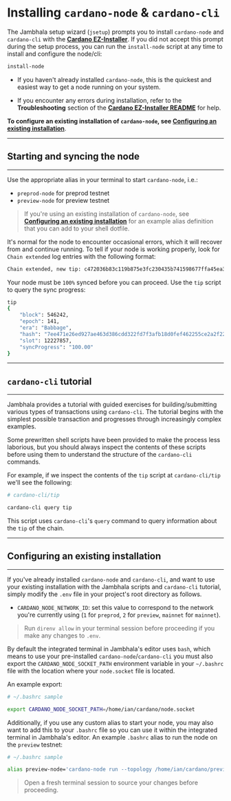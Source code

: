 # **Installing `cardano-node` & `cardano-cli`**

The Jambhala setup wizard (`jsetup`) prompts you to install `cardano-node` and `cardano-cli` with the **[Cardano EZ-Installer](https://github.com/iburzynski/cardano-ez-installer)**. If you did not accept this prompt during the setup process, you can run the `install-node` script at any time to install and configure the node/cli:

```sh
install-node
```

* If you haven't already installed `cardano-node`, this is the quickest and easiest way to get a node running on your system.

* If you encounter any errors during installation, refer to the **Troubleshooting** section of the **[Cardano EZ-Installer README](/cardano-ez-installer/README.md#troubleshooting)** for help.

**To configure an existing installation of `cardano-node`, see [Configuring an existing installation](#existing)**.

***
## **<a id="syncing"></a> Starting and syncing the node**
***
Use the appropriate alias in your terminal to start `cardano-node`, i.e.:
- `preprod-node` for preprod testnet
- `preview-node` for preview testnet

>If you're using an existing installation of `cardano-node`, see **[Configuring an existing installation](#existing)** for an example alias definition that you can add to your shell dotfile.

It's normal for the node to encounter occasional errors, which it will recover from and continue running. To tell if your node is working properly, look for `Chain extended` log entries with the following format:

```sh
Chain extended, new tip: c472036b83c119b875e3fc230435b741598677ffa45ea3ad8ad9cda3f70a872d at slot 12227931
```

Your node must be `100%` synced before you can proceed. Use the `tip` script to query the sync progress:

```sh
tip
{
    "block": 546242,
    "epoch": 141,
    "era": "Babbage",
    "hash": "7ee471e26ed927ae463d386cdd322fd7f3afb18d0fef462255ce2a2f221d7112",
    "slot": 12227857,
    "syncProgress": "100.00"
}
```
***
## **`cardano-cli` tutorial**
***
Jambhala provides a tutorial with guided exercises for building/submitting various types of transactions using `cardano-cli`. The tutorial begins with the simplest possible transaction and progresses through increasingly complex examples.

Some prewritten shell scripts have been provided to make the process less laborious, but you should always inspect the contents of these scripts before using them to understand the structure of the `cardano-cli` commands.

For example, if we inspect the contents of the `tip` script at `cardano-cli/tip` we'll see the following:

```sh
# cardano-cli/tip

cardano-cli query tip
```

This script uses `cardano-cli`'s `query` command to query information about the `tip` of the chain.

***
## **<a id="existing"></a> Configuring an existing installation**
***
If you've already installed `cardano-node` and `cardano-cli`, and want to use your existing installation with the Jambhala scripts and `cardano-cli` tutorial, simply modify the `.env` file in your project's root directory as follows.

* `CARDANO_NODE_NETWORK_ID`: set this value to correspond to the network you're currently using (`1` for `preprod`, `2` for `preview`, `mainnet` for `mainnet`).

>Run `direnv allow` in your terminal session before proceeding if you make any changes to `.env`.

By default the integrated terminal in Jambhala's editor uses `bash`, which means to use your pre-installed `cardano-node`/`cardano-cli` you must also export the `CARDANO_NODE_SOCKET_PATH` environment variable in your `~/.bashrc` file with the location where your `node.socket` file is located.

An example export:

```sh
# ~/.bashrc sample

export CARDANO_NODE_SOCKET_PATH=/home/ian/cardano/node.socket
```


Additionally, if you use any custom alias to start your node, you may also want to add this to your `.bashrc` file so you can use it within the integrated terminal in Jambhala's editor. An example `.bashrc` alias to run the node on the `preview` testnet:

```sh
# ~/.bashrc sample

alias preview-node='cardano-node run --topology /home/ian/cardano/preview/config/topology.json --database-path /home/ian/cardano/preview/db --socket-path $CARDANO_NODE_SOCKET_PATH --port 1337 --config /home/ian/cardano/preview/config/config.json'
```

>Open a fresh terminal session to source your changes before proceeding.